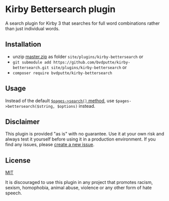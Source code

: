# Kirby Bettersearch plugin

A search plugin for Kirby 3 that searches for full word combinations rather than just individual words.

## Installation

- unzip [master.zip](https://github.com/bvdputte/kirby-bettersearch/archive/master.zip) as folder `site/plugins/kirby-bettersearch` or
- `git submodule add https://github.com/bvdputte/kirby-bettersearch.git site/plugins/kirby-bettersearch` or
- `composer require bvdputte/kirby-bettersearch`

## Usage

Instead of the default [`$pages->search()` method](https://getkirby.com/docs/reference/objects/pages/search), use `$pages->bettersearch($string, $options)` instead.

## Disclaimer

This plugin is provided "as is" with no guarantee. Use it at your own risk and always test it yourself before using it in a production environment. If you find any issues, please [create a new issue](https://github.com/bvdputte/kirby-bettersearch/issues/new).

## License

[MIT](https://opensource.org/licenses/MIT)

It is discouraged to use this plugin in any project that promotes racism, sexism, homophobia, animal abuse, violence or any other form of hate speech.
